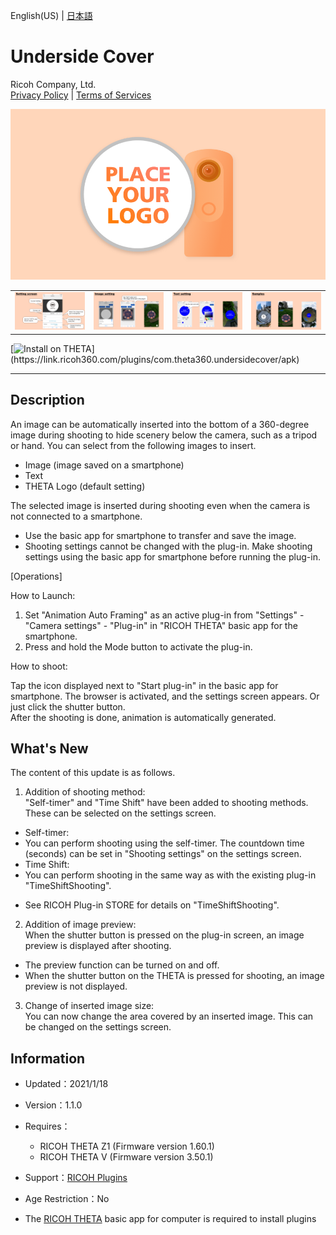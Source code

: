 English(US) | [日本語](README.ja.md)

# Underside Cover
Ricoh Company, Ltd.  
[Privacy Policy](../../README.md#privacy-policy) | [Terms of Services](../../README.md#terms-of-services)

<div align="center">
 <img src="1.png">

 <table>
  <tr>
   <td><img src="2.png"></td>
   <td><img src="3.png"></td>
   <td><img src="4.png"></td>
   <td><img src="5.png"></td>
  </tr>
 </table>
</div>

[![Install on THETA](https://assets.ricoh360.com/image/upload/v1/front/theta/install-button.svg?)](https://link.ricoh360.com/plugins/com.theta360.undersidecover/apk)

***

## Description  
An image can be automatically inserted into the bottom of a 360-degree image during shooting to hide scenery below the camera, such as a tripod or hand. You can select from the following images to insert.  
- Image (image saved on a smartphone)
- Text
- THETA Logo (default setting)

The selected image is inserted during shooting even when the camera is not connected to a smartphone.  

* Use the basic app for smartphone to transfer and save the image.
* Shooting settings cannot be changed with the plug-in. Make shooting settings using the basic app for smartphone before running the plug-in.


[Operations]  
  
How to Launch:  

1. Set "Animation Auto Framing" as an active plug-in from "Settings" - "Camera settings" - "Plug-in" in "RICOH THETA" basic app for the smartphone.
2. Press and hold the Mode button to activate the plug-in.


How to shoot:  
  
Tap the icon displayed next to "Start plug-in" in the basic app for smartphone. The browser is activated, and the settings screen appears.
Or just click the shutter button.  
After the shooting is done, animation is automatically generated.  

## What's New
The content of this update is as follows.  

1. Addition of shooting method:  
"Self-timer" and "Time Shift" have been added to shooting methods.  
These can be selected on the settings screen.  
- Self-timer:
- You can perform shooting using the self-timer. The countdown time (seconds) can be set in "Shooting settings" on the settings screen.
- Time Shift:
- You can perform shooting in the same way as with the existing plug-in "TimeShiftShooting".
* See RICOH Plug-in STORE for details on "TimeShiftShooting".

2. Addition of image preview:  
When the shutter button is pressed on the plug-in screen, an image preview is displayed after shooting.  
* The preview function can be turned on and off.
* When the shutter button on the THETA is pressed for shooting, an image preview is not displayed.

3. Change of inserted image size:  
You can now change the area covered by an inserted image. This can be changed on the settings screen.  

## Information
  * Updated：2021/1/18
  * Version：1.1.0
  * Requires：
    * RICOH THETA Z1 (Firmware version 1.60.1)
    * RICOH THETA V (Firmware version 3.50.1)
  * Support：[RICOH Plugins](https://support.theta360.com/ja/)
  * Age Restriction：No

* The [RICOH THETA](https://theta360.com/ja/about/application/pc.html#app-detail-01) basic app for computer is required to install plugins
